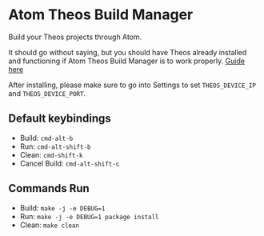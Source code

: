 # Atom Theos Build Manager

Build your Theos projects through Atom.

It should go without saying, but you should have Theos already installed and
functioning if Atom Theos Build Manager is to work properly.
[Guide here](http://iphonedevwiki.net/index.php/Theos/Getting_Started)

After installing, please make sure to go into Settings to set `THEOS_DEVICE_IP`
and `THEOS_DEVICE_PORT`.

## Default keybindings

* Build:  `cmd-alt-b`
* Run:    `cmd-alt-shift-b`
* Clean:  `cmd-shift-k`
* Cancel Build: `cmd-alt-shift-c`

## Commands Run

* Build: `make -j -e DEBUG=1`
* Run: `make -j -e DEBUG=1 package install`
* Clean: `make clean`
